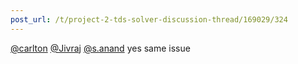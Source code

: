 ```yaml
---
post_url: /t/project-2-tds-solver-discussion-thread/169029/324
---
```

[@carlton](/u/carlton) [@Jivraj](/u/jivraj) [@s.anand](/u/s.anand) yes same issue